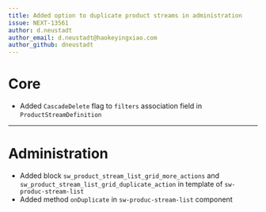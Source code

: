 ```yaml
---
title: Added option to duplicate product streams in administration
issue: NEXT-13561
author: d.neustadt
author_email: d.neustadt@haokeyingxiao.com
author_github: dneustadt
---
```

# Core
* Added `CascadeDelete` flag to `filters` association field in `ProductStreamDefinition`
___
# Administration
* Added block `sw_product_stream_list_grid_more_actions` and `sw_product_stream_list_grid_duplicate_action` in template of `sw-produc-stream-list`
* Added method `onDuplicate` in `sw-produc-stream-list` component
